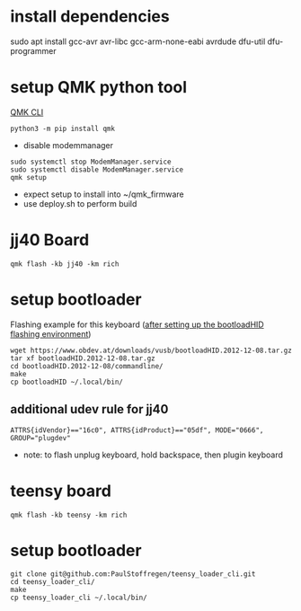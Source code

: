 # install dependencies
sudo apt install gcc-avr avr-libc gcc-arm-none-eabi avrdude dfu-util dfu-programmer

# setup QMK python tool
[QMK CLI](https://beta.docs.qmk.fm)
```
python3 -m pip install qmk
```
* disable modemmanager
```
sudo systemctl stop ModemManager.service
sudo systemctl disable ModemManager.service
qmk setup
```
* expect setup to install into ~/qmk_firmware
* use deploy.sh to perform build


# jj40 Board
```
qmk flash -kb jj40 -km rich
```

# setup bootloader
Flashing example for this keyboard ([after setting up the bootloadHID flashing environment](https://docs.qmk.fm/#/flashing_bootloadhid))
```
wget https://www.obdev.at/downloads/vusb/bootloadHID.2012-12-08.tar.gz
tar xf bootloadHID.2012-12-08.tar.gz 
cd bootloadHID.2012-12-08/commandline/
make
cp bootloadHID ~/.local/bin/
```

## additional udev rule for jj40
```
ATTRS{idVendor}=="16c0", ATTRS{idProduct}=="05df", MODE="0666", GROUP="plugdev"
```
* note: to flash unplug keyboard, hold backspace, then plugin keyboard

# teensy board
```
qmk flash -kb teensy -km rich
```

# setup bootloader
```
git clone git@github.com:PaulStoffregen/teensy_loader_cli.git
cd teensy_loader_cli/
make
cp teensy_loader_cli ~/.local/bin/
```